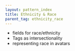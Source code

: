 ```yaml
---
layout: pattern_index
title: Ethnicity & Race
parent_tag: ethnicity_race
---
```


- fields for race/ethnicity
- Tags as intersectionality
- representing race in avatars
